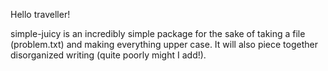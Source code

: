 

Hello traveller!

simple-juicy is an incredibly simple package for the sake of taking a file (problem.txt) and making everything upper case. It will also piece together disorganized writing (quite poorly might I add!).
